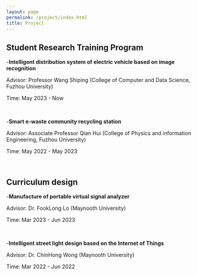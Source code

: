 ```yaml
---
layout: page
permalink: /project/index.html
title: Project
---
```



## Student Research Training Program

-**Intelligent distribution system of electric vehicle based on image recognition**

Advisor: Professor Wang Shiping (College of Computer and Data Science, Fuzhou University)

Time: May 2023 - Now

<br>

-**Smart e-waste community recycling station**
  
Advisor: Associate Professor Qian Hui (College of Physics and information Engineering, Fuzhou University)

Time: May 2022 - May 2023

<br>

## Curriculum design

-**Manufacture of portable virtual signal analyzer**

Advisor: Dr. FookLong Lo (Maynooth University)

Time: Mar 2023 - Jun 2023

<br>

-**Intelligent street light design based on the Internet of Things**
  
Advisor: Dr. ChinHong Wong (Maynooth University)

Time: Mar 2022 - Jun 2022
  
<br>
  
